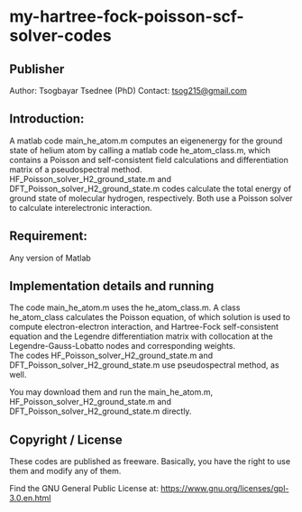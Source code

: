 # my-hartree-fock-poisson-scf-solver-codes
## Publisher
Author: Tsogbayar Tsednee (PhD)
Contact: tsog215@gmail.com

## Introduction: 

A matlab code main_he_atom.m computes an eigenenergy for the ground state of helium atom by calling a matlab code he_atom_class.m, which contains a Poisson and self-consistent field calculations and differentiation matrix of a pseudospectral method.  
HF_Poisson_solver_H2_ground_state.m and DFT_Poisson_solver_H2_ground_state.m codes calculate the total energy of ground state of molecular hydrogen, respectively. Both use a Poisson solver to calculate interelectronic interaction.  


## Requirement: 
Any version of Matlab 

## Implementation details and running

The code main_he_atom.m uses the he_atom_class.m. A class he_atom_class calculates the Poisson equation, of which solution is used to compute electron-electron interaction, and Hartree-Fock self-consistent equation and the Legendre differentiation matrix with collocation at the Legendre-Gauss-Lobatto nodes and corresponding weights.    
The codes HF_Poisson_solver_H2_ground_state.m and DFT_Poisson_solver_H2_ground_state.m use pseudospectral method, as well. 

You may download them and run the main_he_atom.m, HF_Poisson_solver_H2_ground_state.m and DFT_Poisson_solver_H2_ground_state.m directly. 

## Copyright / License 

These codes are published as freeware. Basically, you have the right to use them and modify any of them. 

Find the GNU General Public License at:
https://www.gnu.org/licenses/gpl-3.0.en.html
